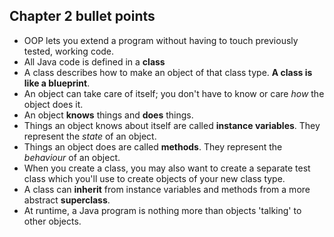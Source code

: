 ## Chapter 2 bullet points

- OOP lets you extend a program without having to touch previously tested, working code.
- All Java code is defined in a **class**
- A class describes how to make an object of that class type. **A class is like a blueprint**.
- An object can take care of itself; you don't have to know or care *how* the object does it.
- An object **knows** things and **does** things.
- Things an object knows about itself are called **instance variables**. They represent the *state* of an object.
- Things an object does are called **methods**. They represent the *behaviour* of an object.
- When you create a class, you may also want to create a separate test class which you'll use to create objects of your
new class type.
- A class can **inherit** from instance variables and methods from a more abstract **superclass**.
- At runtime, a Java program is nothing more than objects 'talking' to other objects.